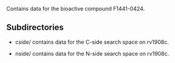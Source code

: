 Contains data for the bioactive compound F1441-0424.

## Subdirectories

- cside/ contains data for the C-side search space on rv1908c.

- nside/ contains data for the N-side search space on rv1908c.


